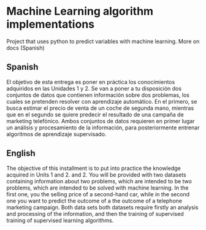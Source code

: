 # Machine Learning algorithm implementations
Project that uses python to predict variables with machine learning. More on docs (Spanish)
## Spanish
El objetivo de esta entrega es poner en práctica los conocimientos adquiridos en las Unidades 1
y 2. Se van a poner a tu disposición dos conjuntos de datos que contienen información sobre
dos problemas, los cuales se pretenden resolver con aprendizaje automático. En el primero, se
busca estimar el precio de venta de un coche de segunda mano, mientras que en el segundo se
quiere predecir el resultado de una campaña de marketing telefónico. Ambos conjuntos de
datos requieren en primer lugar un análisis y procesamiento de la información, para
posteriormente entrenar algoritmos de aprendizaje supervisado.

## English
The objective of this installment is to put into practice the knowledge acquired in Units 1 and 2.
and 2. You will be provided with two datasets containing information about two problems, which are intended to be
two problems, which are intended to be solved with machine learning. In the first one, you
the selling price of a second-hand car, while in the second one you want to predict the outcome of a
the outcome of a telephone marketing campaign. Both data sets
both datasets require firstly an analysis and processing of the information, and then the training of supervised
training of supervised learning algorithms.
